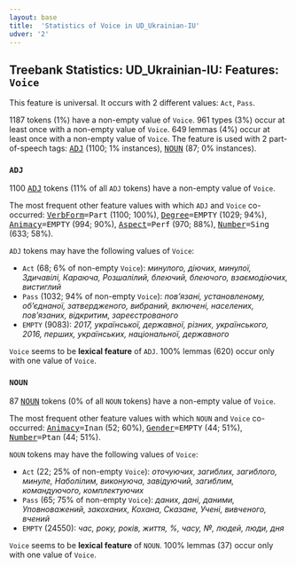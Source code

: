 ```yaml
---
layout: base
title:  'Statistics of Voice in UD_Ukrainian-IU'
udver: '2'
---
```


## Treebank Statistics: UD_Ukrainian-IU: Features: `Voice`

This feature is universal.
It occurs with 2 different values: `Act`, `Pass`.

1187 tokens (1%) have a non-empty value of `Voice`.
961 types (3%) occur at least once with a non-empty value of `Voice`.
649 lemmas (4%) occur at least once with a non-empty value of `Voice`.
The feature is used with 2 part-of-speech tags: <tt><a href="uk_iu-pos-ADJ.html">ADJ</a></tt> (1100; 1% instances), <tt><a href="uk_iu-pos-NOUN.html">NOUN</a></tt> (87; 0% instances).

### `ADJ`

1100 <tt><a href="uk_iu-pos-ADJ.html">ADJ</a></tt> tokens (11% of all `ADJ` tokens) have a non-empty value of `Voice`.

The most frequent other feature values with which `ADJ` and `Voice` co-occurred: <tt><a href="uk_iu-feat-VerbForm.html">VerbForm</a></tt><tt>=Part</tt> (1100; 100%), <tt><a href="uk_iu-feat-Degree.html">Degree</a></tt><tt>=EMPTY</tt> (1029; 94%), <tt><a href="uk_iu-feat-Animacy.html">Animacy</a></tt><tt>=EMPTY</tt> (994; 90%), <tt><a href="uk_iu-feat-Aspect.html">Aspect</a></tt><tt>=Perf</tt> (970; 88%), <tt><a href="uk_iu-feat-Number.html">Number</a></tt><tt>=Sing</tt> (633; 58%).

`ADJ` tokens may have the following values of `Voice`:

* `Act` (68; 6% of non-empty `Voice`): <em>минулого, діючих, минулої, Здичавілі, Караюча, Розшалілий, блеючий, блеючого, взаємодіючих, вистиглий</em>
* `Pass` (1032; 94% of non-empty `Voice`): <em>пов’язані, установленому, об’єднаної, затвердженого, вибраний, включені, населених, пов’язаних, відкритим, зареєстрованого</em>
* `EMPTY` (9083): <em>2017, української, державної, різних, українського, 2016, перших, українських, національної, державного</em>

`Voice` seems to be **lexical feature** of `ADJ`. 100% lemmas (620) occur only with one value of `Voice`.

### `NOUN`

87 <tt><a href="uk_iu-pos-NOUN.html">NOUN</a></tt> tokens (0% of all `NOUN` tokens) have a non-empty value of `Voice`.

The most frequent other feature values with which `NOUN` and `Voice` co-occurred: <tt><a href="uk_iu-feat-Animacy.html">Animacy</a></tt><tt>=Inan</tt> (52; 60%), <tt><a href="uk_iu-feat-Gender.html">Gender</a></tt><tt>=EMPTY</tt> (44; 51%), <tt><a href="uk_iu-feat-Number.html">Number</a></tt><tt>=Ptan</tt> (44; 51%).

`NOUN` tokens may have the following values of `Voice`:

* `Act` (22; 25% of non-empty `Voice`): <em>оточуючих, загиблих, загиблого, минуле, Наболілим, виконуюча, завідуючий, загиблим, командуючого, комплектуючих</em>
* `Pass` (65; 75% of non-empty `Voice`): <em>даних, дані, даними, Уповноважений, закоханих, Кохана, Сказане, Учені, вивченого, вчений</em>
* `EMPTY` (24550): <em>час, року, років, життя, %, часу, №, людей, люди, дня</em>

`Voice` seems to be **lexical feature** of `NOUN`. 100% lemmas (37) occur only with one value of `Voice`.

